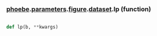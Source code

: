 ### [phoebe](phoebe.md).[parameters](phoebe.parameters.md).[figure](phoebe.parameters.figure.md).[dataset](phoebe.parameters.figure.dataset.md).lp (function)


```py

def lp(b, **kwargs)

```


